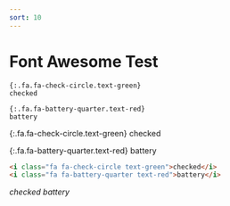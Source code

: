 ```yaml
---
sort: 10
---
```


# Font Awesome Test

```
{:.fa.fa-check-circle.text-green}
checked

{:.fa.fa-battery-quarter.text-red}
battery
```

{:.fa.fa-check-circle.text-green}
checked

{:.fa.fa-battery-quarter.text-red}
battery

```html
<i class="fa fa-check-circle text-green">checked</i>
<i class="fa fa-battery-quarter text-red">battery</i>
```

<i class="fa fa-check-circle text-green">checked</i>
<i class="fa fa-battery-quarter text-red">battery</i>
